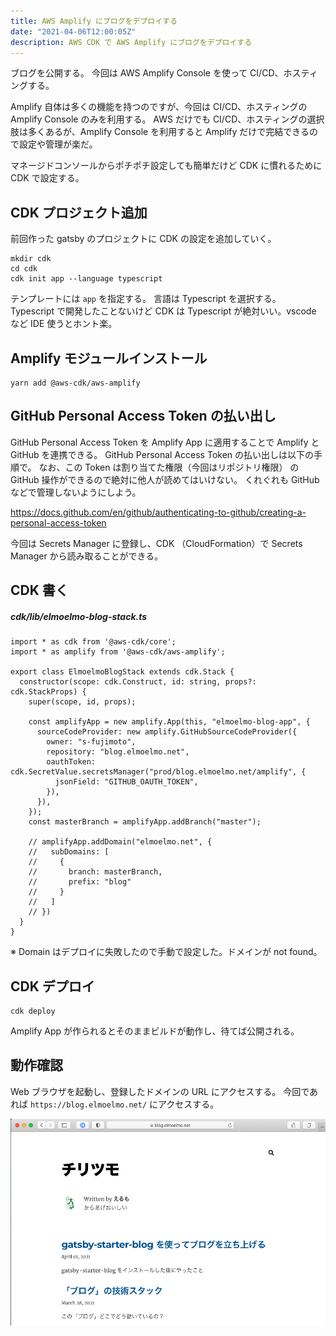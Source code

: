 ```yaml
---
title: AWS Amplify にブログをデプロイする
date: "2021-04-06T12:00:05Z"
description: AWS CDK で AWS Amplify にブログをデプロイする
---
```


ブログを公開する。
今回は AWS Amplify Console を使って CI/CD、ホスティングする。

Amplify 自体は多くの機能を持つのですが、今回は CI/CD、ホスティングの Amplify Console のみを利用する。
AWS だけでも CI/CD、ホスティングの選択肢は多くあるが、Amplify Console を利用すると Amplify だけで完結できるので設定や管理が楽だ。

マネージドコンソールからポチポチ設定しても簡単だけど CDK に慣れるために CDK で設定する。

## CDK プロジェクト追加

前回作った gatsby のプロジェクトに CDK の設定を追加していく。

```
mkdir cdk
cd cdk
cdk init app --language typescript
```

テンプレートには `app` を指定する。
言語は Typescript を選択する。 Typescript で開発したことないけど CDK は Typescript が絶対いい。vscode など IDE 使うとホント楽。

## Amplify モジュールインストール

```
yarn add @aws-cdk/aws-amplify
```

## GitHub Personal Access Token の払い出し

GitHub Personal Access Token を Amplify App に適用することで Amplify と GitHub を連携できる。
GitHub Personal Access Token の払い出しは以下の手順で。
なお、この Token は割り当てた権限（今回はリポジトリ権限） の GitHub 操作ができるので絶対に他人が読めてはいけない。
くれぐれも GitHub などで管理しないようにしよう。

https://docs.github.com/en/github/authenticating-to-github/creating-a-personal-access-token

今回は Secrets Manager に登録し、CDK （CloudFormation）で Secrets Manager から読み取ることができる。

## CDK 書く

##### cdk/lib/elmoelmo-blog-stack.ts

```
import * as cdk from '@aws-cdk/core';
import * as amplify from '@aws-cdk/aws-amplify';

export class ElmoelmoBlogStack extends cdk.Stack {
  constructor(scope: cdk.Construct, id: string, props?: cdk.StackProps) {
    super(scope, id, props);

    const amplifyApp = new amplify.App(this, "elmoelmo-blog-app", {
      sourceCodeProvider: new amplify.GitHubSourceCodeProvider({
        owner: "s-fujimoto",
        repository: "blog.elmoelmo.net",
        oauthToken: cdk.SecretValue.secretsManager("prod/blog.elmoelmo.net/amplify", {
          jsonField: "GITHUB_OAUTH_TOKEN",
        }),
      }),
    });
    const masterBranch = amplifyApp.addBranch("master");

    // amplifyApp.addDomain("elmoelmo.net", {
    //   subDomains: [
    //     {
    //       branch: masterBranch,
    //       prefix: "blog"
    //     }
    //   ]
    // })
  }
}
```

※ Domain はデプロイに失敗したので手動で設定した。ドメインが not found。

## CDK デプロイ

```
cdk deploy
```

Amplify App が作られるとそのままビルドが動作し、待てば公開される。

## 動作確認

Web ブラウザを起動し、登録したドメインの URL にアクセスする。
今回であれば `https://blog.elmoelmo.net/` にアクセスする。

![blog top page](./images/blogelmoelmonet.png)
